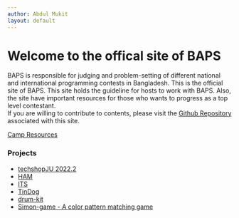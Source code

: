 ```yaml
---
author: Abdul Mukit
layout: default
---
```



<h1>Welcome to the offical site of BAPS</h1>

BAPS is responsible for judging and problem-setting of different national and international programming contests in Bangladesh. This is the official site of BAPS. This site holds the guideline for hosts to work with BAPS. Also, the site have important resources for those who wants to progress as a top level contestant.
<br>
If you are willing to contribute to contents, please visit the <a href="https://github.com/baps-bgd/baps-bgd.github.io">Github Repository</a> associated with this site.

[Camp Resources](https://baps-bgd.github.io/camp/)

### Projects

- [techshopJU 2022.2](https://abdulmukit98.github.io/techshopJU-2022.2/)
- [HAM](https://abdulmukit98.github.io/HAM/)
- [ITS](https://www.youtube.com/watch?v=DUq6b6mLZ5o)
- [TinDog](https://abdulmukit98.github.io/tindog/)
- [drum-kit](https://abdulmukit98.github.io/drum-kit/)
- [Simon-game - A color pattern matching game](https://abdulmukit98.github.io/simon-game/)

<br><br><br><br>
